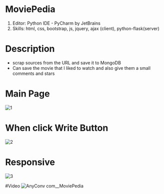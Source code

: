 # MoviePedia
1. Editor: Python IDE - PyCharm by JetBrains 
2. Skills: html, css, bootstrap, js, jquery, ajax (client), python-flask(server)

# Description
- scrap sources from the URL and save it to MongoDB
- Can save the movie that I liked to watch and also give them a small comments and stars

# Main Page
![1](https://user-images.githubusercontent.com/59503331/163299918-a91e59aa-626a-41ed-963b-8f8a294f3fad.PNG)

# When click Write Button
![2](https://user-images.githubusercontent.com/59503331/163299920-acc5bb05-9ddb-4fe1-926d-aef345479909.PNG)

# Responsive
![3](https://user-images.githubusercontent.com/59503331/163299917-dc513c27-25ad-4bf3-88b8-4efe96a220d9.PNG)


#Video
![AnyConv com__MoviePedia](https://user-images.githubusercontent.com/59503331/163303469-fb673bd4-f243-4638-85ee-95cc7b9965d1.jpg)
